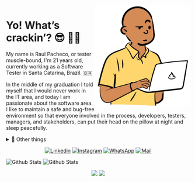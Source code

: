 <img align="right" height="280px" src="https://github.com/raulpacheco2k/raulpacheco2k/blob/main/man.png?raw=true" />

# Yo! What’s crackin’? 😎 👨‍💻
My name is Raul Pacheco, or tester muscle-bound, I'm 21 years old, currently working as a Software Tester in Santa Catarina, Brazil. 🇧🇷

In the middle of my graduation I told myself that I would never work in the IT area, and today I am passionate about the software area.
I like to maintain a safe and bug-free environment so that everyone involved in the process, developers, testers, managers, and stakeholders, can put their head on the pillow at night and sleep peacefully.

<details>
  <summary> 🤘 Other things</summary>
  <p> 💬 You can ask me a few questions <a href="https://github.com/raulpacheco2k/raulpacheco2k/issues">here</a>.</p>
  <img src="https://visitor-badge.glitch.me/badge?page_id=github/raulpacheco2k">
</details>

<p align="center">
<a href="https://www.linkedin.com/in/raulpacheco2k"><img alt="Linkedin" src="https://img.shields.io/badge/LinkedIn-0077B5?style=for-the-badge&logo=linkedin&logoColor=white"></a>
<a href="https://www.instagram.com/raulpacheco2k"><img alt="Instagram" src="https://img.shields.io/badge/Instagram-E4405F?style=for-the-badge&logo=instagram&logoColor=white"></a>
<a href="https://api.whatsapp.com/send?phone=5548998210638"><img alt="WhatsApp" src="https://img.shields.io/badge/WhatsApp-25D366?style=for-the-badge&logo=whatsapp&logoColor=white"></a>
<a href="mailto:eu@raulpacheco.com.br"><img alt="Mail" src="https://img.shields.io/badge/Gmail-D14836?style=for-the-badge&logo=gmail&logoColor=white"></a>
</p>

![Github Stats](https://github-readme-stats.vercel.app/api?username=raulpacheco2k&include_all_commits=true&count_private=true&hide_border=true&hide_rank=true&hide_title=true&theme=dark)
![Github Stats](https://github-readme-stats.vercel.app/api/wakatime?username=raulpacheco2k&theme=dark&hide_border=true&hide_title=true&hide_progress=true)

<p align="center">
<a href="#"><img src="https://img.shields.io/badge/PHP-777BB4?style=for-the-badge&logo=php&logoColor=white"></a>
<a href="#"><img src="https://img.shields.io/badge/Python-3776AB?style=for-the-badge&logo=python&logoColor=white"></a>
</p>
